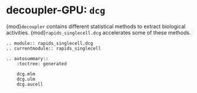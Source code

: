 # decoupler-GPU: `dcg`

{mod}`decoupler` contains different statistical methods to extract biological activities. {mod}`rapids_singlecell.dcg` accelerates some of these methods.

```{eval-rst}
.. module:: rapids_singlecell.dcg
.. currentmodule:: rapids_singlecell

.. autosummary::
    :toctree: generated

    dcg.mlm
    dcg.ulm
    dcg.aucell
```
